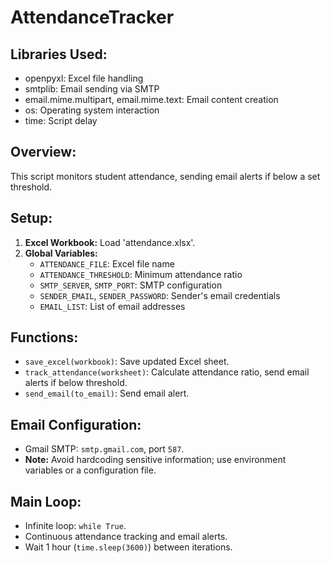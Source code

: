 # AttendanceTracker

## Libraries Used:
- openpyxl: Excel file handling
- smtplib: Email sending via SMTP
- email.mime.multipart, email.mime.text: Email content creation
- os: Operating system interaction
- time: Script delay

## Overview:
This script monitors student attendance, sending email alerts if below a set threshold.

## Setup:
1. **Excel Workbook:** Load 'attendance.xlsx'.
2. **Global Variables:**
   - `ATTENDANCE_FILE`: Excel file name
   - `ATTENDANCE_THRESHOLD`: Minimum attendance ratio
   - `SMTP_SERVER`, `SMTP_PORT`: SMTP configuration
   - `SENDER_EMAIL`, `SENDER_PASSWORD`: Sender's email credentials
   - `EMAIL_LIST`: List of email addresses

## Functions:
- `save_excel(workbook)`: Save updated Excel sheet.
- `track_attendance(worksheet)`: Calculate attendance ratio, send email alerts if below threshold.
- `send_email(to_email)`: Send email alert.

## Email Configuration:
- Gmail SMTP: `smtp.gmail.com`, port `587`.
- **Note:** Avoid hardcoding sensitive information; use environment variables or a configuration file.

## Main Loop:
- Infinite loop: `while True`.
- Continuous attendance tracking and email alerts.
- Wait 1 hour (`time.sleep(3600)`) between iterations.
